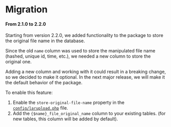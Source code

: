 # Migration

#### From 2.1.0 to 2.2.0

Starting from version 2.2.0, we added functionality to the package to store the original file name in the database.

Since the old `name` column was used to store the manipulated file name (hashed, unique id, time, etc.), we needed a new column to store the original one.&#x20;

Adding a new column and working with it could result in a breaking change, so we decided to make it optional. In the next major release, we will make it the default behavior of the package.

To enable this feature:

1. Enable the `store-original-file-name` property in the [`config/larupload.php`](../advanced-usage/configuration/store-original-file-name.md) file.
2. Add the `{$name}_file_original_name` column to your existing tables. (for new tables, this column will be added by default).




